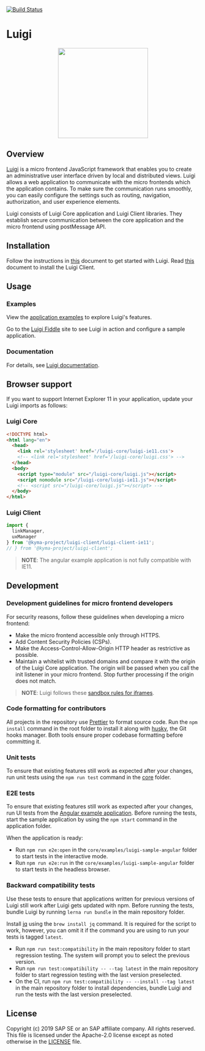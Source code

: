 [![Build Status](https://travis-ci.org/SAP/luigi.svg?branch=master)](https://travis-ci.org/SAP/luigi)
# Luigi
<p align="center">
 <img src="https://raw.githubusercontent.com/sap/luigi/master/logo.png" width="235">
</p>

## Overview

[Luigi](https://luigi-project.io) is a micro frontend JavaScript framework that enables you to create an administrative user interface driven by local and distributed views. Luigi allows a web application to communicate with the micro frontends which the application contains. To make sure the communication runs smoothly, you can easily configure the settings such as routing, navigation, authorization, and user experience elements.

Luigi consists of Luigi Core application and Luigi Client libraries. They establish secure communication between the core application and the micro frontend using postMessage API.

## Installation

Follow the instructions in [this](docs/application-setup.md) document to get started with Luigi. Read [this](client/README.md) document to install the Luigi Client.


## Usage

### Examples

View the [application examples](core/examples) to explore Luigi's features.

Go to the [Luigi Fiddle](https://fiddle.luigi-project.io) site to see Luigi in action and configure a sample application. 

### Documentation

For details, see [Luigi documentation](docs/README.md).

## Browser support

If you want to support Internet Explorer 11 in your application, update your Luigi imports as follows:
### Luigi Core
```html
<!DOCTYPE html>
<html lang="en">
  <head>
    <link rel='stylesheet' href='/luigi-core/luigi-ie11.css'>
    <!-- <link rel='stylesheet' href='/luigi-core/luigi.css'> -->
  </head>
  <body>
    <script type="module" src="/luigi-core/luigi.js"></script>
    <script nomodule src="/luigi-core/luigi-ie11.js"></script>
    <!-- <script src="/luigi-core/luigi.js"></script> -->
  </body>
</html>
``` 

### Luigi Client
```javascript
import {
  linkManager,
  uxManager
} from '@kyma-project/luigi-client/luigi-client-ie11';
// } from '@kyma-project/luigi-client';
``` 

>**NOTE**: The angular example application is not fully compatible with IE11.

## Development

### Development guidelines for micro frontend developers

For security reasons, follow these guidelines when developing a micro frontend:

- Make the micro frontend accessible only through HTTPS.
- Add Content Security Policies (CSPs).
- Make the Access-Control-Allow-Origin HTTP header as restrictive as possible.
- Maintain a whitelist with trusted domains and compare it with the origin of the Luigi Core application. The origin will be passed when you call the init listener in your micro frontend. Stop further processing if the origin does not match.


>**NOTE**: Luigi follows these [sandbox rules for iframes](https://github.com/SAP/luigi/blob/af1deebb392dcec6490f72576e32eb5853a894bc/core/src/utilities/helpers/iframe-helpers.js#L140).



### Code formatting for contributors

All projects in the repository use [Prettier](https://prettier.io) to format source code. Run the `npm install` command in the root folder to install it along with [husky](https://github.com/typicode/husky), the Git hooks manager. Both tools ensure proper codebase formatting before committing it.

### Unit tests

To ensure that existing features still work as expected after your changes, run unit tests using the `npm run test` command in the [core](/core) folder.

### E2E tests

To ensure that existing features still work as expected after your changes, run UI tests from the [Angular example application](/core/examples/luigi-sample-angular). Before running the tests, start the sample application by using the `npm start` command in the application folder.

When the application is ready:

- Run `npm run e2e:open` in the `core/examples/luigi-sample-angular` folder to start tests in the interactive mode.
- Run `npm run e2e:run` in the `core/examples/luigi-sample-angular` folder to start tests in the headless browser.

### Backward compatibility tests

Use these tests to ensure that applications written for previous versions of Luigi still work after Luigi gets updated with npm. Before running the tests, bundle Luigi by running `lerna run bundle` in the main repository folder.

Install [jq](https://stedolan.github.io/jq/) using the `brew install jq` command. It is required for the script to work, however, you can omit it if the command you are using to run your tests is tagged `latest`. 

- Run `npm run test:compatibility` in the main repository folder to start regression testing. The system will prompt you to select the previous version. 
- Run `npm run test:compatibility -- --tag latest` in the main repository folder to start regression testing with the last version preselected. 
- On the CI, run `npm run test:compatibility -- --install --tag latest` in the main repository folder to install dependencies, bundle Luigi and run the tests with the last version preselected. 

## License

Copyright (c) 2019 SAP SE or an SAP affiliate company. All rights reserved.
This file is licensed under the Apache-2.0 license except as noted otherwise in the [LICENSE](/LICENSE) file.
